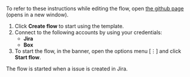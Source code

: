 To refer to these instructions while editing the flow, open [the github page](https://github.com/ot4i/app-connect-templates/tree/master/resources/markdown/Create%20Box%20folders%20for%20Jira%20issues_instructions.md) (opens in a new window).

1.	Click **Create flow** to start using the template.
2.	Connect to the following accounts by using your credentials:
    - **Jira** 
    - **Box**
3.	To start the flow, in the banner, open the options menu [⋮] and click **Start flow**.

The flow is started when a issue is created in Jira.
